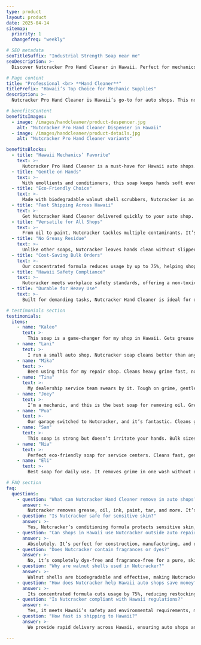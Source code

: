 ```yaml
---
type: product
layout: product
date: 2025-04-14
sitemap:
  priority: 1
  changefreq: "weekly"

# SEO metadata
seoTitleSuffix: "Industrial Strength Soap near me"
seoDescription: >-
  Discover Nutcracker Pro Hand Cleaner in Hawaii. Perfect for mechanics and auto shops, this professional-grade soap tackles grease while being gentle on hands. Fast shipping across Hawaii.

# Page content
title: "Professional <br> **Hand Cleaner**"
titlePrefix: "Hawaii’s Top Choice for Mechanic Supplies"
description: >-
  Nutcracker Pro Hand Cleaner is Hawaii’s go-to for auto shops. This non-solvent soap cuts through grease, oil, and grime while moisturizing hands. Ideal for mechanics, dealerships, and service centers. Fast delivery and bulk options available.

# benefitsContent
benefitsImages:
  - image: /images/handcleaner/product-despencer.jpg
    alt: "Nutcracker Pro Hand Cleaner Dispenser in Hawaii"
  - image: /images/handcleaner/product-details.jpg
    alt: "Nutcracker Pro Hand Cleaner variants"

benefitsBlocks:
  - title: "Hawaii Mechanics’ Favorite"
    text: >-
      Nutcracker Pro Hand Cleaner is a must-have for Hawaii auto shops. Its heavy-duty formula removes grease and oil, perfect for local mechanics and dealerships.
  - title: "Gentle on Hands"
    text: >-
      With emollients and conditioners, this soap keeps hands soft even after repeated use. Ideal for technicians who need professional hand cleaner that prevents dryness.
  - title: "Eco-Friendly Choice"
    text: >-
      Made with biodegradable walnut shell scrubbers, Nutcracker is an eco-friendly solution for shops focused on sustainable practices and powerful cleaning.
  - title: "Fast Shipping Across Hawaii"
    text: >-
      Get Nutcracker Hand Cleaner delivered quickly to your auto shop. Our local supply chain ensures fast delivery to businesses throughout Hawaii.
  - title: "Versatile for All Shops"
    text: >-
      From oil to paint, Nutcracker tackles multiple contaminants. It’s ideal for body shops, dealerships, and manufacturing, offering a complete cleaning solution.
  - title: "No Greasy Residue"
    text: >-
      Unlike other soaps, Nutcracker leaves hands clean without slipperiness. Mechanics can get back to work fast, making it a top choice for busy service centers.
  - title: "Cost-Saving Bulk Orders"
    text: >-
      Our concentrated formula reduces usage by up to 75%, helping shops lower costs. Bulk purchases make it easy to maintain supply without overspending.
  - title: "Hawaii Safety Compliance"
    text: >-
      Nutcracker meets workplace safety standards, offering a non-toxic, dye-free soap that protects technicians’ hands while maintaining regulatory compliance.
  - title: "Durable for Heavy Use"
    text: >-
      Built for demanding tasks, Nutcracker Hand Cleaner is ideal for diesel mechanics and heavy-duty applications without wearing out.

# testimonials section
testimonials:
  items:
    - name: "Kaleo"
      text: >-
        This soap is a game-changer for my shop in Hawaii. Gets grease off quick, doesn’t dry my hands. Best cleaner I’ve used, and delivery’s fast.
    - name: "Lani"
      text: >-
        I run a small auto shop. Nutcracker soap cleans better than anything else, and my crew’s hands aren’t cracked anymore. Great for shops across Hawaii.
    - name: "Mika"
      text: >-
        Been using this for my repair shop. Cleans heavy grime fast, no residue left. Perfect fit for Hawaii's busy mechanics.
    - name: "Tina"
      text: >-
        My dealership service team swears by it. Tough on grime, gentle on skin. We always get fast shipping here in Hawaii.
    - name: "Joey"
      text: >-
        I’m a mechanic, and this is the best soap for removing oil. Great for shops all over Hawaii needing reliable daily hand cleaner.
    - name: "Pua"
      text: >-
        Our garage switched to Nutcracker, and it’s fantastic. Cleans grease, doesn’t dry the skin, and saves money.
    - name: "Sam"
      text: >-
        This soap is strong but doesn’t irritate your hands. Bulk sizes make it affordable for high-traffic shops.
    - name: "Nia"
      text: >-
        Perfect eco-friendly soap for service centers. Cleans fast, gentle on hands. Delivery to our island was fast and easy.
    - name: "Eli"
      text: >-
        Best soap for daily use. It removes grime in one wash without drying out my hands.

# FAQ section
faq:
  questions:
    - question: "What can Nutcracker Hand Cleaner remove in auto shops?"
      answer: >-
        Nutcracker removes grease, oil, ink, paint, tar, and more. It’s built tough for Hawaii auto shops handling daily heavy grime.
    - question: "Is Nutcracker safe for sensitive skin?"
      answer: >-
        Yes, Nutcracker’s conditioning formula protects sensitive skin, making it ideal for technicians in Hawaii and beyond.
    - question: "Can shops in Hawaii use Nutcracker outside auto repair?"
      answer: >-
        Absolutely. It’s perfect for construction, manufacturing, and other industries needing heavy-duty yet gentle cleaning.
    - question: "Does Nutcracker contain fragrances or dyes?"
      answer: >-
        No, it’s completely dye-free and fragrance-free for a pure, skin-safe cleaning experience without unnecessary additives.
    - question: "Why are walnut shells used in Nutcracker?"
      answer: >-
        Walnut shells are biodegradable and effective, making Nutcracker an eco-friendly solution for Hawaii’s environmentally conscious businesses.
    - question: "How does Nutcracker help Hawaii auto shops save money?"
      answer: >-
        Its concentrated formula cuts usage by 75%, reducing restocking needs. Bulk orders and fast shipping help Hawaii shops lower costs.
    - question: "Is Nutcracker compliant with Hawaii regulations?"
      answer: >-
        Yes, it meets Hawaii’s safety and environmental requirements, making it a trusted choice for local service centers and dealerships.
    - question: "How fast is shipping to Hawaii?"
      answer: >-
        We provide rapid delivery across Hawaii, ensuring auto shops and garages always stay stocked with professional-grade hand cleaner.

---
```

